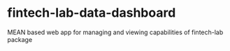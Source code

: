 # fintech-lab-data-dashboard
MEAN based web app for managing and viewing capabilities of fintech-lab package
